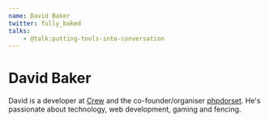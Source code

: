 ```yaml
---
name: David Baker
twitter: fully_baked
talks:
    - @talk:putting-tools-into-conversation
---
```


# David Baker

David is a developer at [Crew](https://crew.co/) and the co-founder/organiser [phpdorset](http://phpdorset.co.uk). He's passionate about technology, web development, gaming and fencing.
